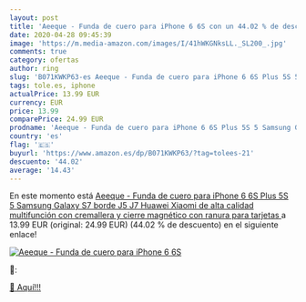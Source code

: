 ```yaml
---
layout: post
title: 'Aeeque - Funda de cuero para iPhone 6 6S con un 44.02 % de descuento'
date: 2020-04-28 09:45:39
image: 'https://m.media-amazon.com/images/I/41hWKGNksLL._SL200_.jpg'
comments: true
category: ofertas
author: ring
slug: 'B071KWKP63-es Aeeque - Funda de cuero para iPhone 6 6S Plus 5S 5 Samsung...'
tags: tole.es, iphone
actualPrice: 13.99 EUR
currency: EUR
price: 13.99
comparePrice: 24.99 EUR
prodname: 'Aeeque - Funda de cuero para iPhone 6 6S Plus 5S 5 Samsung Galaxy S7 borde J5 J7 Huawei Xiaomi  de alta calidad  multifunción  con cremallera y cierre magnético  con ranura para tarjetas '
country: 'es'
flag: '🇪🇸'
buyurl: 'https://www.amazon.es/dp/B071KWKP63/?tag=tolees-21'
descuento: '44.02'
average: '14.43'
---
```


En este momento está [Aeeque - Funda de cuero para iPhone 6 6S Plus 5S 5 Samsung Galaxy S7 borde J5 J7 Huawei Xiaomi  de alta calidad  multifunción  con cremallera y cierre magnético  con ranura para tarjetas ](https://www.amazon.es/dp/B071KWKP63/?tag=tolees-21) a 13.99 EUR (original: 24.99 EUR) (44.02 %  de descuento) en el siguiente enlace!

[![Aeeque - Funda de cuero para iPhone 6 6S](https://m.media-amazon.com/images/I/41hWKGNksLL._SL200_.jpg)](https://www.amazon.es/dp/B071KWKP63/?tag=tolees-21)

🔎:


[🛒 Aquí!!!](https://www.amazon.es/dp/B071KWKP63/?tag=tolees-21)

